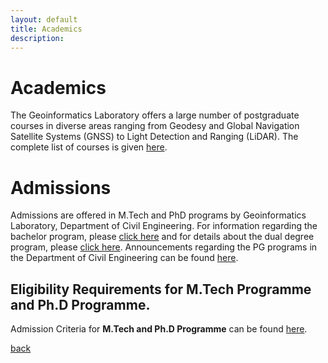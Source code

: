```yaml
---
layout: default
title: Academics
description:
---
```


# Academics
The Geoinformatics Laboratory offers a large number of postgraduate courses in diverse areas ranging from Geodesy and Global Navigation Satellite Systems (GNSS) to Light Detection and Ranging (LiDAR). The complete list of courses is given [here](https://www.iitk.ac.in/ce/geoinformatics).


# Admissions
Admissions are offered in M.Tech and PhD programs by Geoinformatics Laboratory, Department of Civil Engineering. For information regarding the bachelor program, please [click here](https://www.iitk.ac.in/ce/b-tech-program-in-civil-engineering) and for details about the dual degree program, please [click here](https://www.iitk.ac.in/ce/dual-degree). Announcements regarding the PG programs in the Department of Civil Engineering can be found [here](https://www.iitk.ac.in/ce/pg-admissions).


## Eligibility Requirements for M.Tech Programme and Ph.D Programme.

Admission Criteria for **M.Tech and Ph.D Programme** can be found [here](https://www.iitk.ac.in/doaa/pgadmission/eligibility-requirement.php).


[back](./)
